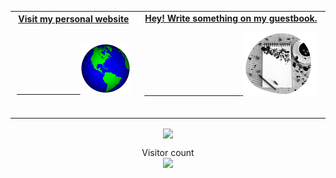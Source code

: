 <!-- Social -->
<table width="100%">
<tr>
<td align="center">
<a href="https://nasif.tech">
<strong>Visit my personal website </strong>
<br />
<br />

<!-- Centering something has never been easy, has it? -->
<span>&nbsp;&nbsp;&nbsp;&nbsp;&nbsp;&nbsp;&nbsp;&nbsp;</span>
<span>&nbsp;&nbsp;&nbsp;&nbsp;&nbsp;&nbsp;&nbsp;&nbsp;</span>
<span>&nbsp;&nbsp;&nbsp;&nbsp;&nbsp;&nbsp;&nbsp;&nbsp;</span>
<img alt="Globe" height="80" src="https://github.com/oii-nasif/oii-nasif/blob/master/images/globe.gif?raw=true">
</a>
<span>&nbsp;&nbsp;&nbsp;&nbsp;&nbsp;&nbsp;&nbsp;&nbsp;</span>
<span>&nbsp;&nbsp;&nbsp;&nbsp;&nbsp;&nbsp;&nbsp;&nbsp;</span>
<span>&nbsp;&nbsp;&nbsp;&nbsp;&nbsp;&nbsp;&nbsp;&nbsp;</span>
</td>
<td align="center">
<a href="https://github.com/oii-nasif/oii-nasif/issues/new?template=Guestbook_entry.md">
<strong>Hey! Write something on my guestbook.</strong>
<br />

<span>&nbsp;&nbsp;&nbsp;&nbsp;&nbsp;&nbsp;&nbsp;&nbsp;</span>
<span>&nbsp;&nbsp;&nbsp;&nbsp;&nbsp;&nbsp;&nbsp;&nbsp;</span>
<span>&nbsp;&nbsp;&nbsp;&nbsp;&nbsp;&nbsp;&nbsp;</span> 
<span>&nbsp;&nbsp;&nbsp;&nbsp;&nbsp;&nbsp;&nbsp;</span> 
<span>&nbsp;&nbsp;&nbsp;&nbsp;&nbsp;&nbsp;&nbsp;</span> 
<img height="100" alt="Book" src="https://raw.githubusercontent.com/oii-nasif/oii-nasif/master/images/guest_book.png"> 
</a>
<span>&nbsp;&nbsp;&nbsp;&nbsp;&nbsp;&nbsp;&nbsp;&nbsp;</span>
<span>&nbsp;&nbsp;&nbsp;&nbsp;&nbsp;&nbsp;&nbsp;&nbsp;</span>
<span>&nbsp;&nbsp;&nbsp;&nbsp;&nbsp;&nbsp;&nbsp;&nbsp;</span>
<span>&nbsp;&nbsp;&nbsp;&nbsp;&nbsp;&nbsp;&nbsp;&nbsp;</span>
<span>&nbsp;&nbsp;&nbsp;&nbsp;&nbsp;&nbsp;&nbsp;&nbsp;</span>    
</td>
</tr>
</table>


<div align="center">
    
   <image align="center" src="https://github-readme-stats.vercel.app/api?username=oii-nasif&show_icons=true"> 
       
</div>   

<p align="center"> 
  Visitor count<br>
  <img src="https://profile-counter.glitch.me/oii-nasif/count.svg" />
</p>

